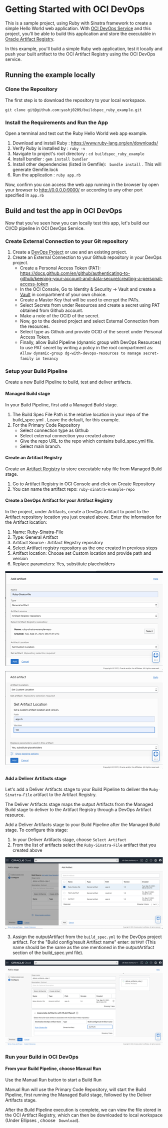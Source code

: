 # Getting Started with OCI DevOps
This is a sample project, using Ruby with Sinatra framework to create a simple Hello World web application. With [OCI DevOps Service](https://www.oracle.com/devops/devops-service/) and this project, you'll be able to build this application and store the executable in [Oracle Artifact Registry](https://docs.oracle.com/en-us/iaas/artifacts/using/overview.htm).

In this example, you'll build a simple Ruby web application, test it locally and push your built artifact to the OCI Artifact Registry using the OCI DevOps service.

## Running the example locally 

### Clone the Repository 
The first step is to download the repository to your local workspace.

```
git clone git@github.com:yashj0209/buildspec_ruby_example.git
```

### Install the Requirements and Run the App
Open a terminal and test out the Ruby Hello World web app example.

1. Download and install Ruby : https://www.ruby-lang.org/en/downloads/
2. Verify Ruby is installed by : ```ruby -v```
3. Navigate to project's root directory : ```cd buildspec_ruby_example ```
4. Install bundler : ``` gem install bundler ```
5. Install other dependencies (listed in Gemfile): ``` bundle install``` . This will generate Gemfile.lock
6. Run the application : ``` ruby app.rb ```

Now, confirm you can access the web app running in the browser by open your browser to http://0.0.0.0:9000/ or according to any other port specified in ```app.rb``` 


## Build and test the app in OCI DevOps

Now that you've seen how you can locally test this app, let's build our CI/CD pipeline in OCI DevOps Service.

### Create External Connection to your Git repository 

1. Create a [DevOps Project](https://docs.oracle.com/en-us/iaas/Content/devops/using/devops_projects.htm) or use and an existing project. 
2. Create an External Connection to your Github repository in your DevOps project.
   - Create a Personal Access Token (PAT): https://docs.github.com/en/github/authenticating-to-github/keeping-your-account-and-data-secure/creating-a-personal-access-token
   - In the OCI Console, Go to Identity & Security -> Vault and create a [Vault]( https://docs.oracle.com/en-us/iaas/Content/KeyManagement/Concepts/keyoverview.htm) in compartment of your own choice.
   - Create a Master Key that will be used to encrypt the PATs. 
   - Select Secrets from under Resources and create a secret using PAT obtained from Github account.
   - Make a note of the OCID of the secret.
   - Now, go to the desired project and select External Connection from the resources.
   - Select type as Github and provide OCID of the secret under Personal Access Token.
   - Finally, allow Build Pipeline (dynamic group with DevOps Resources) to use PAT secret by writing a policy in the root compartment as: ``` Allow dynamic-group dg-with-devops-resources to manage secret-family in tenancy```

### Setup your Build Pipeline

Create a new Build Pipeline to build, test and deliver artifacts. 

#### Managed Build stage

In your Build Pipeline, first add a Managed Build stage. 

1. The Build Spec File Path is the relative location in your repo of the build_spec.yml . Leave the default, for this example. 
2. For the Primary Code Repository 
   - Select connection type as Github
   - Select external connection you created above
   - Give the repo URL to the repo which contains build_spec.yml file.
   - Select main branch.

#### Create an Artifact Registry

Create an [Artifact Registry](https://docs.oracle.com/en-us/iaas/artifacts/using/manage-repos.htm) to store executable ruby file from Managed Build stage.
1. Go to Artifact Registry in OCI Console and click on Create Repository
2. You can name the artifact repo: ```ruby-sinatra-example-repo```


#### Create a DevOps Artifact for your Artifact Registry

In the project, under Artifacts, create a DevOps Artifact to point to the Artifact repository location you just created above. Enter the information for the Artifact location:

1. Name: Ruby-Sinatra-File
2. Type: General Artifact 
3. Artifact Source : Artifact Registry repository 
4. Select Artifact registry repository as the one created in previous steps
5. Artifact location: Choose set Custom location and provide path and version
6. Replace parameters: Yes, substitute placeholders
<img src="create_artifact_ruby_p1.png"/>
<img src="create_artifact_ruby_p2.png"/>

#### Add a Deliver Artifacts stage

Let's add a Deliver Artifacts stage to your Build Pipeline to deliver the ```Ruby-Sinatra-File``` artifact to the Artifact Registry.

The Deliver Artifacts stage maps the output Artifacts from the Managed Build stage to deliver to the Artifact Registry through a DevOps Artifact resource.

Add a Deliver Artifacts stage to your Build Pipeline after the Managed Build stage. To configure this stage:

1. In your Deliver Artifacts stage, choose ```Select Artifact```
2. From the list of artifacts select the ```Ruby-Sinatra-File``` artifact that you created above
<img src="select_artifact_ruby.png"/>

3. Assign the outputArtifact from the ```build_spec.yml``` to the DevOps project artifact. For the "Build config/result Artifact name" enter: ```OUTPUT``` (This name should be the same as the one mentioned in the outputArtifact section of the build_spec.yml file).
<img src="deliver_artifact_stage_ruby.png"/>

### Run your Build in OCI DevOps

#### From your Build Pipeline, choose Manual Run

Use the Manual Run button to start a Build Run

Manual Run will use the Primary Code Repository, will start the Build Pipeline, first running the Managed Build stage, followed by the Deliver Artifacts stage.

After the Build Pipeline execution is complete, we can view the file stored in the OCI Artifact Registry, which can then be downloaded to local workspace (Under Ellipses , choose ``` Download```).
